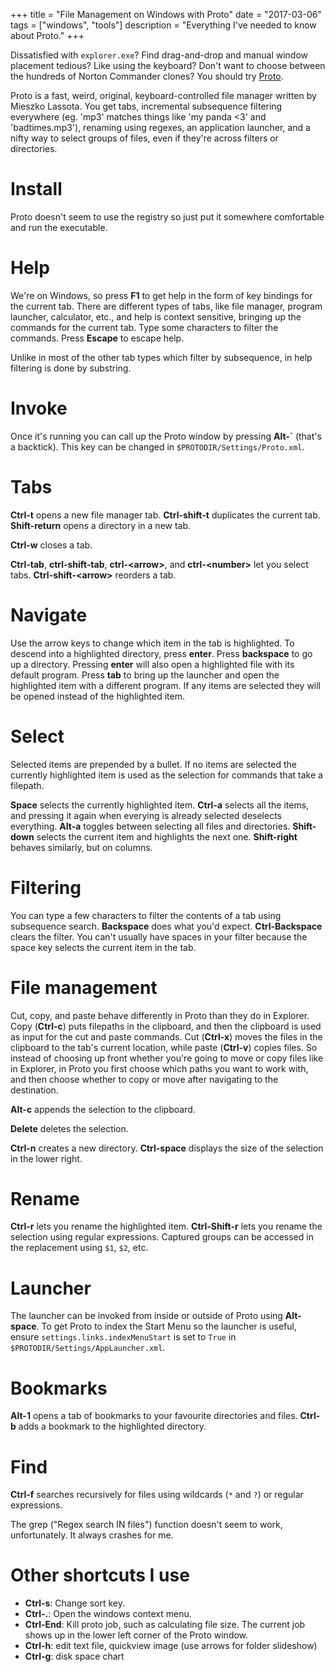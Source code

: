 +++
title = "File Management on Windows with Proto"
date = "2017-03-06"
tags = ["windows", "tools"]
description = "Everything I've needed to know about Proto."
+++

Dissatisfied with `explorer.exe`? Find drag-and-drop and manual window placement tedious? Like using the keyboard? Don't want to choose between the hundreds of Norton Commander clones? You should try [Proto](http://miechu.pl/proto/).

Proto is a fast, weird, original, keyboard-controlled file manager written by Mieszko Lassota. You get tabs, incremental subsequence filtering everywhere (eg. 'mp3' matches things like 'my panda &lt;3' and 'badtimes.mp3'), renaming using regexes, an application launcher, and a nifty way to select groups of files, even if they're across filters or directories.

# Install

Proto doesn't seem to use the registry so just put it somewhere comfortable and run the executable.

# Help

We're on Windows, so press **F1** to get help in the form of key bindings for the current tab. There are different types of tabs, like file manager, program launcher, calculator, etc., and help is context sensitive, bringing up the commands for the current tab. Type some characters to filter the commands. Press **Escape** to escape help.

Unlike in most of the other tab types which filter by subsequence, in help filtering is done by substring.

# Invoke

Once it's running you can call up the Proto window by pressing **Alt-\`** (that's a backtick). This key can be changed in `$PROTODIR/Settings/Proto.xml`.

# Tabs

**Ctrl-t** opens a new file manager tab. **Ctrl-shift-t** duplicates the current tab. **Shift-return** opens a directory in a new tab.

**Ctrl-w** closes a tab.

**Ctrl-tab**, **ctrl-shift-tab**, **ctrl-&lt;arrow&gt;**, and **ctrl-&lt;number&gt;** let you select tabs. **Ctrl-shift-&lt;arrow&gt;** reorders a tab.

# Navigate

Use the arrow keys to change which item in the tab is highlighted. To descend into a highlighted directory, press **enter**. Press **backspace** to go up a directory. Pressing **enter** will also open a highlighted file with its default program. Press **tab** to bring up the launcher and open the highlighted item with a different program. If any items are selected they will be opened instead of the highlighted item.

# Select

Selected items are prepended by a bullet. If no items are selected the currently highlighted item is used as the selection for commands that take a filepath.

**Space** selects the currently highlighted item. **Ctrl-a** selects all the items, and pressing it again when everying is already selected deselects everything.  **Alt-a** toggles between selecting all files and directories. **Shift-down** selects the current item and highlights the next one. **Shift-right** behaves similarly, but on columns.

# Filtering

You can type a few characters to filter the contents of a tab using subsequence search. **Backspace** does what you'd expect. **Ctrl-Backspace** clears the filter. You can't usually have spaces in your filter because the space key selects the current item in the tab.

# File management

Cut, copy, and paste behave differently in Proto than they do in Explorer. Copy (**Ctrl-c**) puts filepaths in the clipboard, and then the clipboard is used as input for the cut and paste commands. Cut (**Ctrl-x**) moves the files in the clipboard to the tab's current location, while paste (**Ctrl-v**) copies files. So instead of choosing up front whether you're going to move or copy files like in Explorer, in Proto you first choose which paths you want to work with, and then choose whether to copy or move after navigating to the destination.

**Alt-c** appends the selection to the clipboard.

**Delete** deletes the selection. 

**Ctrl-n** creates a new directory. **Ctrl-space** displays the size of the selection in the lower right.

# Rename

**Ctrl-r** lets you rename the highlighted item. **Ctrl-Shift-r** lets you rename the selection using regular expressions. Captured groups can be accessed in the replacement using `$1`, `$2`, etc.

# Launcher

The launcher can be invoked from inside or outside of Proto using **Alt-space**. To get Proto to index the Start Menu so the launcher is useful, ensure `settings.links.indexMenuStart` is set to `True` in `$PROTODIR/Settings/AppLauncher.xml`. 

# Bookmarks

**Alt-1** opens a tab of bookmarks to your favourite directories and files. **Ctrl-b** adds a bookmark to the highlighted directory.

# Find

**Ctrl-f** searches recursively for files using wildcards (`*` and `?`) or regular expressions.

The grep ("Regex search IN files") function doesn't seem to work, unfortunately. It always crashes for me.

# Other shortcuts I use

* **Ctrl-s**: Change sort key.
* **Ctrl-.**: Open the windows context menu.
* **Ctrl-End**: Kill proto job, such as calculating file size. The current job shows up in the lower left corner of the Proto window.
* **Ctrl-h**: edit text file, quickview image (use arrows for folder slideshow)
* **Ctrl-g**: disk space chart

